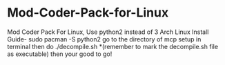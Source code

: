 # Mod-Coder-Pack-for-Linux
Mod Coder Pack For Linux, Use python2 instead of 3
Arch Linux Install Guide-
sudo pacman -S python2
go to the directory of mcp setup in terminal
then do ./decompile.sh *(remember to mark the decompile.sh file as executable)
then your good to go!
